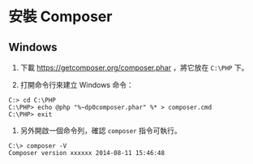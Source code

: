 # 安裝 Composer

## Windows

1. 下載 https://getcomposer.org/composer.phar ，將它放在 `C:\PHP` 下。

1. 打開命令行來建立 Windows 命令：

 ```
C:> cd C:\PHP
C:\PHP> echo @php "%~dp0composer.phar" %* > composer.cmd
C:\PHP> exit
 ```

1. 另外開啟一個命令列，確認 `composer` 指令可執行。

 ```
C:\> composer -V
Composer version xxxxxx 2014-08-11 15:46:48
 ```
